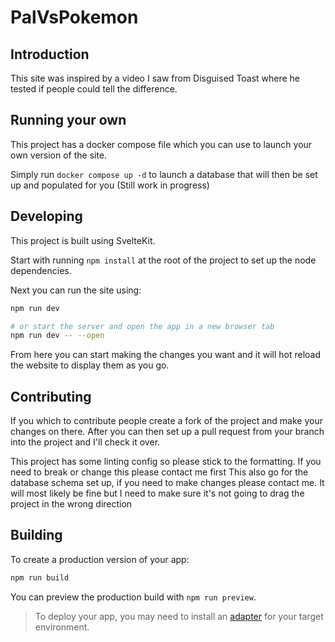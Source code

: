 # PalVsPokemon

## Introduction

This site was inspired by a video I saw from Disguised Toast where he tested if people could tell the difference.

## Running your own

This project has a docker compose file which you can use to launch your own version of the site.

Simply run `docker compose up -d` to launch a database that will then be set up and populated for you (Still work in progress)

## Developing

This project is built using SvelteKit.

Start with running `npm install` at the root of the project to set up the node dependencies.

Next you can run the site using:

```bash
npm run dev

# or start the server and open the app in a new browser tab
npm run dev -- --open
```

From here you can start making the changes you want and it will hot reload the website to display them as you go.

## Contributing

If you which to contribute people create a fork of the project and make your changes on there.
After you can then set up a pull request from your branch into the project and I'll check it over.

This project has some linting config so please stick to the formatting. If you need to break or change this please contact me first
This also go for the database schema set up, if you need to make changes please contact me. It will most likely be fine but I need to make sure it's not going to drag the project in the wrong direction

## Building

To create a production version of your app:

```bash
npm run build
```

You can preview the production build with `npm run preview`.

> To deploy your app, you may need to install an [adapter](https://kit.svelte.dev/docs/adapters) for your target environment.
